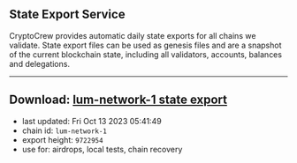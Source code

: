 ## State Export Service
CryptoCrew provides automatic daily state exports for all chains we validate. State export files can be used as genesis files and are a snapshot of the current blockchain state, including all validators, accounts, balances and delegations.

---
**Download: [lum-network-1 state export](https://dl.ccvalidators.com/SERVICE/lumnetwork/lum-network-1_export_9722954.json)**
---

- last updated: Fri Oct 13 2023 05:41:49
- chain id: `lum-network-1`
- export height: `9722954`
- use for: airdrops, local tests, chain recovery
